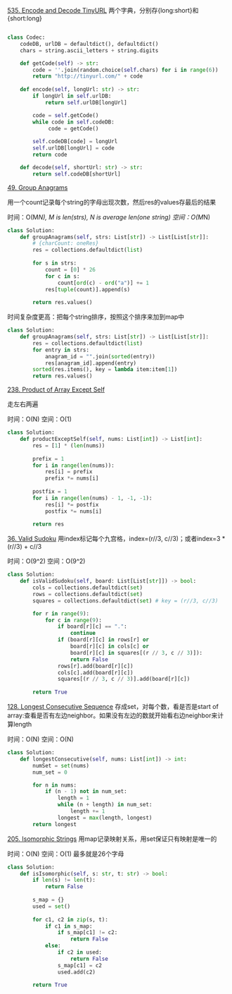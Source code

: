[535. Encode and Decode TinyURL](https://leetcode.com/problems/encode-and-decode-tinyurl/)
两个字典，分别存{long:short}和{short:long}

```python

class Codec:
    codeDB, urlDB = defaultdict(), defaultdict()
    chars = string.ascii_letters + string.digits

    def getCode(self) -> str:
        code = ''.join(random.choice(self.chars) for i in range(6))
        return "http://tinyurl.com/" + code
 
    def encode(self, longUrl: str) -> str:
        if longUrl in self.urlDB: 
            return self.urlDB[longUrl]

        code = self.getCode()
        while code in self.codeDB:
             code = getCode()
             
        self.codeDB[code] = longUrl
        self.urlDB[longUrl] = code
        return code

    def decode(self, shortUrl: str) -> str:
        return self.codeDB[shortUrl]

```


[49. Group Anagrams](https://leetcode.com/problems/group-anagrams/)

用一个count记录每个string的字母出现次数，然后res的values存最后的结果

时间：O(M*N), M is len(strs), N is average len(one string)
空间：O(M*N)

```python
class Solution:
    def groupAnagrams(self, strs: List[str]) -> List[List[str]]:
        # {charCount: oneRes}
        res = collections.defaultdict(list) 
        
        for s in strs:
            count = [0] * 26
            for c in s:
                count[ord(c) - ord("a")] += 1
            res[tuple(count)].append(s)
        
        return res.values()
```

时间复杂度更高：把每个string排序，按照这个排序来加到map中
```py
class Solution:
    def groupAnagrams(self, strs: List[str]) -> List[List[str]]:
        res = collections.defaultdict(list)
        for entry in strs:
            anagram_id = "".join(sorted(entry))
            res[anagram_id].append(entry)
        sorted(res.items(), key = lambda item:item[1])
        return res.values()


```


[238. Product of Array Except Self](https://leetcode.com/problems/product-of-array-except-self/)

走左右两遍

时间：O(N)
空间：O(1)
```python
class Solution:
    def productExceptSelf(self, nums: List[int]) -> List[int]:
        res = [1] * (len(nums))
        
        prefix = 1
        for i in range(len(nums)):
            res[i] = prefix
            prefix *= nums[i]
            
        postfix = 1
        for i in range(len(nums) - 1, -1, -1):
            res[i] *= postfix
            postfix *= nums[i]
            
        return res
```

[36. Valid Sudoku](https://leetcode.com/problems/valid-sudoku/)
用index标记每个九宫格，index=(r//3, c//3)；或者index=3 * (r//3) + c//3

时间：O(9^2)
空间：O(9^2)
```py
class Solution:
    def isValidSudoku(self, board: List[List[str]]) -> bool:
        cols = collections.defaultdict(set)
        rows = collections.defaultdict(set)
        squares = collections.defaultdict(set) # key = (r//3, c//3)

        for r in range(9):
            for c in range(9):
                if board[r][c] == ".":
                    continue
                if (board[r][c] in rows[r] or 
                    board[r][c] in cols[c] or
                    board[r][c] in squares[(r // 3, c // 3)]):
                    return False
                rows[r].add(board[r][c])
                cols[c].add(board[r][c])
                squares[(r // 3, c // 3)].add(board[r][c])
        
        return True

```

[128. Longest Consecutive Sequence](https://leetcode.com/problems/longest-consecutive-sequence/)
存成set，对每个数，看是否是start of array:查看是否有左边neighbor。如果没有左边的数就开始看右边neighbor来计算length

时间：O(N)
空间：O(N)

```py
class Solution:
    def longestConsecutive(self, nums: List[int]) -> int:
        numSet = set(nums)
        num_set = 0

        for n in nums:
            if (n - 1) not in num_set:
                length = 1
                while (n + length) in num_set:
                    length += 1
                longest = max(length, longest)
        return longest

```

[205. Isomorphic Strings](https://leetcode.com/problems/isomorphic-strings/)
用map记录映射关系，用set保证只有映射是唯一的

时间：O(N)
空间：O(1) 最多就是26个字母
```py
class Solution:
    def isIsomorphic(self, s: str, t: str) -> bool:
        if len(s) != len(t):
            return False
        
        s_map = {}
        used = set()
        
        for c1, c2 in zip(s, t):
            if c1 in s_map:
                if s_map[c1] != c2:
                    return False
            else:
                if c2 in used:
                    return False
                s_map[c1] = c2
                used.add(c2)
        
        return True
```